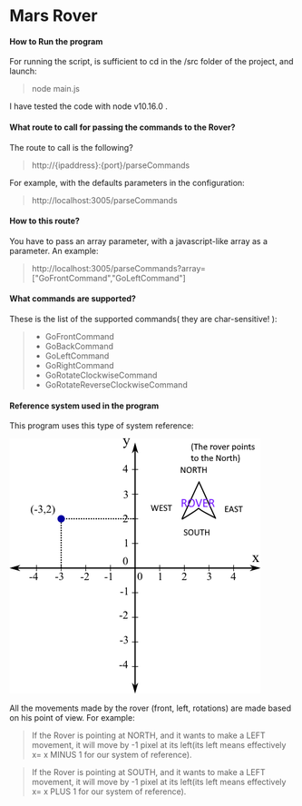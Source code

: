 # Mars Rover
#### How to Run the program
For running the script, is sufficient to cd in the /src folder of the project, and launch:
> node main.js

I have tested the code with node v10.16.0 .
#### What route to call for passing the commands to the Rover?
The route to call is the following?
> http://{ipaddress}:{port}/parseCommands

For example, with the defaults parameters in the configuration:
> http://localhost:3005/parseCommands
#### How to this route?
You have to pass an array parameter, with a javascript-like array as a parameter.
An example:
>http://localhost:3005/parseCommands?array=["GoFrontCommand","GoLeftCommand"]
#### What commands are supported?
These is the list of the supported commands( they are char-sensitive! ):
> - GoFrontCommand 
> - GoBackCommand 
> - GoLeftCommand 
> - GoRightCommand
> - GoRotateClockwiseCommand
> - GoRotateReverseClockwiseCommand

#### Reference system used in the program
This program uses this type of system reference:

![image](./resource/reference.png)

All the movements made by the rover (front, left, rotations) are made based on his point of view.
For example:
>If the Rover is pointing at NORTH, and it wants to make a LEFT movement, it will move by -1 pixel at its left(its left means
effectively x= x MINUS 1 for our system of reference).

>If the Rover is pointing at SOUTH, and it wants to make a LEFT movement, it will move by -1 pixel at its left(its left means
effectively x= x PLUS 1 for our system of reference).



